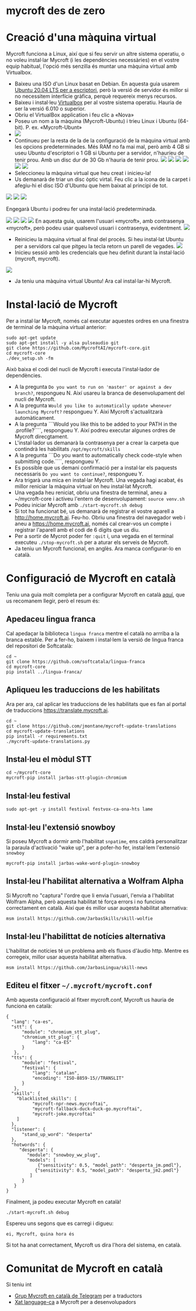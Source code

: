 # mycroft des de zero
# Creació d'una màquina virtual

Mycroft funciona a Linux, així que si feu servir un altre sistema operatiu, o no voleu instal·lar Mycroft (i les dependències necessàries) en el vostre equip habitual, l'opció més senzilla és muntar una màquina virtual amb Virtualbox.

- Baixeu una ISO d'un Linux basat en Debian. En aquesta guia usarem [Ubuntu 20.04 LTS per a escriptori](https://ubuntu.com/download/desktop), però la versió de servidor és millor si no necessitem interfície gràfica, perquè requereix menys recursos.
- Baixeu i instal·leu [Virtualbox](htps://www.virtualbox.org/) per al vostre sistema operatiu. Hauria de ser la versió 6.010 o superior.
- Obriu el VirtualBox application i feu clic a «Nova»
- Poseu un nom a la màquina (Mycroft-Ubuntu) i trieu Linux i Ubuntu (64-bit). P. ex. «Mycroft-Ubunt»
- ![](img/vb1.png)
- Continueu per la resta de la de la configuració de la màquina virtual amb les opcions predeterminades. Més RAM no fa mai mal, però amb 4 GB si useu Ubuntu d'escriptori o 1 GB si Ubuntu per a servidor, n'hauríeu de tenir prou. Amb un disc dur de 30 Gb n'hauria de tenir prou.
![](img/vb2.png)
![](img/vb3.png)
![](img/vb4.png)
![](img/vb5.png)
![](img/vb6.png)
![](img/vb7.png)
- Seleccioneu la màquina virtual que heu creat i inicieu-la!
- Us demanarà de triar un disc òptic virtal. Feu clic a la icona de la carpet i afegiu-hi el disc ISO d'Ubuntu que hem baixat al principi de tot.

![](img/vb8.png)
![](img/vb9.png)
![](img/vb10.png)

Engegarà Ubuntu i podreu fer una instal·lació predeterminada.

![](img/vb11.png)
![](img/vb13.png)
![](img/vb14.png)
![](img/vb15.png)
En aquesta guia, usarem l'usuari «mycroft», amb contrasenya «mycroft», però podeu usar qualsevol usuari i contrasenya, evidentment.
![](img/vb16.png)

- Reinicieu la màquina virtual al final del procès. Si heu instal·lat Ubuntu per a servidors cal que pitgeu la tecla retorn un parell de vegades.
![](img/vb17.png)
- Inicieu sessió amb les credencials que heu definit durant la instal·lació (mycroft, mycroft).

![](img/vb18.png)

- Ja teniu una màquina virtual Ubuntu! Ara cal instal·lar-hi Mycroft.

# Instal·lació de Mycroft
Per a instal·lar Mycroft, només cal executar aquestes ordres en una finestra de terminal de la màquina virtual anterior:

```
sudo apt-get update
sudo apt-get install -y alsa pulseaudio git
git clone https://github.com/MycroftAI/mycroft-core.git
cd mycroft-core
./dev_setup.sh -fm
```
Això baixa el codi del nucli de Mycroft i executa l'instal·lador de dependències.

- A la pregunta ```Do you want to run on 'master' or against a dev branch?```, respongueu N. Així usareu la branca de desenvolupament del nucli de Mycroft.
- A la pregunta ```Would you like to automatically update whenever launching Mycroft?``` respongueu Y. Aixi Mycroft s'actualitzarà automàticament.
- A la pregunta ```Would you like this to be added to your PATH in the .profile?````, respongueu Y. Així podreu executar algunes ordres de Mycroft direcgtament.
- L'instal·lador us demanarà la contrasenya per a crear la carpeta que contindrà les habilitats ```/opt/mycroft/skills```
- A la pregunta ```Do you want to automatically check code-style when submitting code.````, respongueu Y.
- Es possible que us demani confirmació per a instal·lar els paquests necessaris ```Do you want to continue?```, respongueu Y.
- Ara trigarà una mica en instal·lar Mycroft. Una vegada hagi acabat, és millor reniciar la màquina virtual on heu instal·lat Mycroft.
- Una vegada heu reniciat, obriu una finestra de terminal, aneu a ~/mycroft-core i activeu l'entern de desenvolupament: ```source venv.sh```
- Podeu iniciar Mycroft amb ```./start-mycroft.sh debug```
- Si tot ha funcionat bé, us demanarà de registrar el vostre aparell a http://home.mycroft.ai. Feu-ho. Obriu una finestra del navegador web i aneu a https://home.mycroft.ai, només cal crear-vos un compte i registrar l'aparell amb el codi de 6 dígits que us diu.
- Per a sortir de Mycrot poder fer ```:quit``` i, una vegada en el terminal executeu ```./stop-mycroft.sh``` per a aturar els serveis de Mycroft.
- Ja teniu un Mycroft funcional, en anglès. Ara manca configurar-lo en català.



# Configuració de Mycroft en català
Teniu una guia molt completa per a configurar Mycroft en català [aquí](https://github.com/JarbasLingua/mycroft-catalan.conf/blob/main/readme-ca.md), que us recomanem llegir, però el resum és:


## Apedaceu lingua franca
Cal apedaçar la biblioteca ```lingua franca``` mentre el català no arrriba a la branca estable. Per a fer-ho, baixem i instal·lem la versió de lingua franca del repositori de Softcatalà:

```
cd ~
git clone https://github.com/softcatala/lingua-franca
cd mycroft-core
pip install ../lingua-franca/
```
## Apliqueu les traduccions de les habilitats
Ara per ara, cal aplicar les traduccions de les habilitats que es fan al portal de traduccions https://translate.mycroft.ai.

```
cd ~
git clone https://github.com/jmontane/mycroft-update-translations
cd mycroft-update-translations
pip install -r requirements.txt
./mycroft-update-translations.py
```

## Instal·leu el mòdul STT

```
cd ~/mycroft-core
mycroft-pip install jarbas-stt-plugin-chromium
```
## Instal·leu festival

```
sudo apt-get -y install festival festvox-ca-ona-hts lame
```

## Instal·leu l'extensió snowboy

Si poseu Mycroft a dormir amb l'habilitat ```snpatime```, ens caldrà personalitzar la paraula d'activació "wake up", per a pofer-ho fer, instal·lem l'extensió ```snowboy```

```
mycroft-pip install jarbas-wake-word-plugin-snowboy
```

## Instal·leu l'habilitat alternativa a Wolfram Alpha


Si Mycroft no "captura" l'ordre que li envia l'usuari, l'envia a l'habilitat Wolfram Alpha, però aquesta habilitat té força errors i no funciona correctament en català. Així que és millor usar auqesta habilitat alternativa:

```msm install https://github.com/JarbasSkills/skill-wolfie```

## Instal·leu l'habilittat de notícies alternativa
L'habilitat de notícies té un problema amb els fluxos d'àudio http. Mentre es corregeix, millor usar aquesta habilitat alternativa.

```msm install https://github.com/JarbasLingua/skill-news``` 


## Editeu el fitxer ```~/.mycroft/mycroft.conf```
Amb aquesta configuració al fitxer mycroft.conf, Mycroft us hauria de funciona en català:

```
{
  "lang": "ca-es",
  "stt": {
      "module": "chromium_stt_plug",
      "chromium_stt_plug": {
          "lang": "ca-ES"
      }
   },
  "tts": {
      "module": "festival",
      "festival": {
          "lang": "catalan",
          "encoding": "ISO-8859-15//TRANSLIT"
      }
   },
  "skills": {
    "blacklisted_skills": [
          "mycroft-npr-news.mycroftai", 
          "mycroft-fallback-duck-duck-go.mycroftai", 
          "mycroft-joke.mycroftai"
    ]
  },
  "listener": {
      "stand_up_word": "desperta"
  },
  "hotwords": {
     "desperta": {
        "module": "snowboy_ww_plug",
        "models": [
            {"sensitivity": 0.5, "model_path": "desperta_jm.pmdl"},
           {"sensitivity": 0.5, "model_path": "desperta_jm2.pmdl"}
         ]
      }
   }
}
```

Finalment, ja podeu executar Mycroft en català!

```
./start-mycroft.sh debug
``` 

Espereu uns segons que es carregi i digueu:

```
ei, Mycroft, quina hora és
```
Si tot ha anat correctament, Mycroft us dira l'hora del sistema, en català.

# Comunitat de Mycroft en català
Si teniu int

- [Grup Mycroft en català de Telegram](https://t.me/Mycroftencatala) per a traductors
- [Xat language-ca](https://chat.mycroft.ai/community/channels/language-ca) a Mycroft per a desenvolupadors